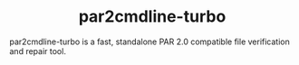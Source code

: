 <!---
NOTE: AUTO-GENERATED FILE
to edit this file, instead edit its template at: ./github/scripts/templates/container/README.md.j2
-->
<div align="center">

# par2cmdline-turbo

</div>

par2cmdline-turbo is a fast, standalone PAR 2.0 compatible file verification and repair tool.